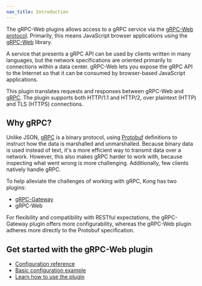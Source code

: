 ```yaml
---
nav_title: Introduction
---
```


The gRPC-Web plugins allows access to a gRPC service via the [gRPC-Web protocol](https://github.com/grpc/grpc/blob/master/doc/PROTOCOL-WEB.md#protocol-differences-vs-grpc-over-http2).
Primarily, this means JavaScript browser applications using the [gRPC-Web](https://github.com/grpc/grpc-web) library.

A service that presents a gRPC API can be used by clients written in many languages,
but the network specifications are oriented primarily to connections within a
data center. gRPC-Web lets you expose the gRPC API to the Internet so
that it can be consumed by browser-based JavaScript applications.

This plugin translates requests and responses between gRPC-Web and
[gRPC](https://github.com/grpc/grpc). The plugin supports both HTTP/1.1
and HTTP/2, over plaintext (HTTP) and TLS (HTTPS) connections.

## Why gRPC?

Unlike JSON, [gRPC](https://en.wikipedia.org/wiki/GRPC)
is a binary protocol, using [Protobuf](https://en.wikipedia.org/wiki/Protocol_Buffers)
definitions to instruct how the data is marshalled and unmarshalled. Because
binary data is used instead of text, it's a more efficient way to transmit data
over a network. However, this also makes gRPC harder to work with, because inspecting
what went wrong is more challenging. Additionally, few clients natively handle gRPC.

To help alleviate the challenges of working with gRPC, Kong has two plugins:
- [gRPC-Gateway](/hub/kong-inc/grpc-gateway/)
- gRPC-Web

For flexibility and compatibility with RESTful expectations, the gRPC-Gateway
plugin offers more configurability, whereas the gRPC-Web plugin adheres more
directly to the Protobuf specification.

## Get started with the gRPC-Web plugin

* [Configuration reference](/hub/kong-inc/grpc-web/configuration/)
* [Basic configuration example](/hub/kong-inc/grpc-web/how-to/basic-example/)
* [Learn how to use the plugin](/hub/kong-inc/grpc-web/how-to/)
